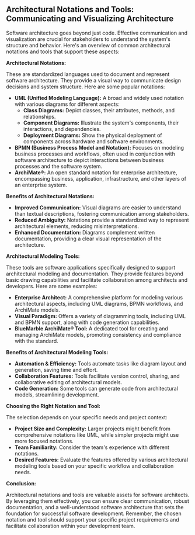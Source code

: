 ## Architectural Notations and Tools: Communicating and Visualizing Architecture

Software architecture goes beyond just code. Effective communication and visualization are crucial for stakeholders to understand the system's structure and behavior. Here's an overview of common architectural notations and tools that support these aspects:

**Architectural Notations:**

These are standardized languages used to document and represent software architecture. They provide a visual way to communicate design decisions and system structure. Here are some popular notations:

- **UML (Unified Modeling Language):** A broad and widely used notation with various diagrams for different aspects:
    - **Class Diagrams:** Depict classes, their attributes, methods, and relationships.
    - **Component Diagrams:** Illustrate the system's components, their interactions, and dependencies.
    - **Deployment Diagrams:** Show the physical deployment of components across hardware and software environments.
- **BPMN (Business Process Model and Notation):** Focuses on modeling business processes and workflows, often used in conjunction with software architecture to depict interactions between business processes and the software system.
- **ArchiMate®:** An open standard notation for enterprise architecture, encompassing business, application, infrastructure, and other layers of an enterprise system.

**Benefits of Architectural Notations:**

- **Improved Communication:** Visual diagrams are easier to understand than textual descriptions, fostering communication among stakeholders.
- **Reduced Ambiguity:** Notations provide a standardized way to represent architectural elements, reducing misinterpretations.
- **Enhanced Documentation:** Diagrams complement written documentation, providing a clear visual representation of the architecture.

**Architectural Modeling Tools:**

These tools are software applications specifically designed to support architectural modeling and documentation. They provide features beyond basic drawing capabilities and facilitate collaboration among architects and developers. Here are some examples:

- **Enterprise Architect:** A comprehensive platform for modeling various architectural aspects, including UML diagrams, BPMN workflows, and ArchiMate models.
- **Visual Paradigm:** Offers a variety of diagramming tools, including UML and BPMN support, along with code generation capabilities.
- **BlueMarble ArchiMate® Tool:** A dedicated tool for creating and managing ArchiMate models, promoting consistency and compliance with the standard.

**Benefits of Architectural Modeling Tools:**

- **Automation & Efficiency:** Tools automate tasks like diagram layout and generation, saving time and effort.
- **Collaboration Features:** Tools facilitate version control, sharing, and collaborative editing of architectural models.
- **Code Generation:** Some tools can generate code from architectural models, streamlining development.

**Choosing the Right Notation and Tool:**

The selection depends on your specific needs and project context:

- **Project Size and Complexity:** Larger projects might benefit from comprehensive notations like UML, while simpler projects might use more focused notations.
- **Team Familiarity:** Consider the team's experience with different notations.
- **Desired Features:** Evaluate the features offered by various architectural modeling tools based on your specific workflow and collaboration needs.

**Conclusion:**

Architectural notations and tools are valuable assets for software architects. By leveraging them effectively, you can ensure clear communication, robust documentation, and a well-understood software architecture that sets the foundation for successful software development. Remember, the chosen notation and tool should support your specific project requirements and facilitate collaboration within your development team.
